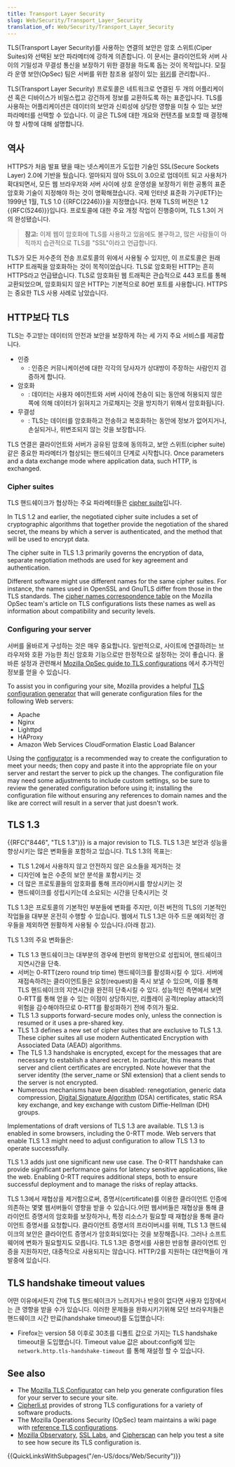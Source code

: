 ```yaml
---
title: Transport Layer Security
slug: Web/Security/Transport_Layer_Security
translation_of: Web/Security/Transport_Layer_Security
---
```

TLS(Transport Layer Security)를 사용하는 연결의 보안은 암호 스위트(Ciper Suites)와 선택된 보안 파라메터에 강하게 의존합니다. 이 문서는 클라이언트와 서버 사이의 기밀성과 무결성 통신을 보장하기 위한 결정을 하도록 돕는 것이 목적입니다. 모질라 운영 보안(OpSec) 팀은 서버를 위한 참조용 설정이 있는 [위키](https://wiki.mozilla.org/Security/Server_Side_TLS)를 관리합니다..

TLS(Transport Layer Security) 프로토콜은 네트워크로 연결된 두 개의 어플리케이션 혹은 디바이스가 비밀스럽고 강건하게 정보를 교환하도록 하는 표준입니다. TLS를 사용하는 어플리케이션은 데이터의 보안과 신뢰성에 상당한 영향을 미칠 수 있는 보안 파라메터를 선택할 수 있습니다. 이 글은 TLS에 대한 개요와 컨텐츠를 보호할 때 결정해야 할 사항에 대해 설명합니다.

## 역사

HTTPS가 처음 발표 됐을 때는 넷스케이프가 도입한 기술인 SSL(Secure Sockets Layer) 2.0에 기반을 뒀습니다. 얼마되지 않아 SSL이 3.0으로 업데이트 되고 사용처가 확대되면서, 모든 웹 브라우저와 서버 사이에 상호 운영성을 보장하기 위한 공통의 표준 암호화 기술이 지정해야 하는 것이 명확해졌습니다. 국제 인터넷 표준화 기구(IETF)는 1999년 1월, TLS 1.0 {{RFC(2246)}}을 지정했습니다. 현재 TLS의 버전은 1.2 {{RFC(5246)}}입니다. 프로토콜에 대한 주요 개정 작업이 진행중이며, TLS 1.3이 거의 완성됐습니다.

> **참고:** 이제 웹이 암호화에 TLS를 사용하고 있음에도 불구하고, 많은 사람들이 아직까지 습관적으로 TLS를 "SSL"이라고 언급합니다.

TLS가 모든 저수준의 전송 프로토콜의 위에서 사용될 수 있지만, 이 프로토콜은 원래 HTTP 트래픽을 암호화하는 것이 목적이었습니다. TLS로 암호화된 HTTP는 흔히 HTTPS라고 언급됐습니다. TLS로 암호화된 웹 트래픽은 관습적으로 443 포트를 통해 교환되었으며, 암호화되지 않은 HTTP는 기본적으로 80번 포트를 사용합니다. HTTPS는 중요한 TLS 사용 사례로 남았습니다.

## HTTP보다 TLS

TLS는 주고받는 데이터의 안전과 보안을 보장하게 하는 세 가지 주요 서비스를 제공합니다.

- 인증
  - : 인증은 커뮤니케이션에 대한 각각의 당사자가 상대방이 주장하는 사람인지 검증하게 합니다.
- 암호화
  - : 데이터는 사용자 에이전트와 서버 사이에 전송이 되는 동안에 허용되지 않은 쪽에 의해 데이터가 읽혀지고 가로채지는 것을 방지하기 위해서 암호화됩니다.
- 무결성
  - : TLS는 데이터를 암호화하고 전송하고 복호화하는 동안에 정보가 없어지거나, 손실되거나, 위변조되지 않는 것을 보장합니다.

TLS 연결은 클라이언트와 서버가 공유된 암호에 동의하고, 보안 스위트(cipher suite)같은 중요한 파라메터가 협상되는 핸드쉐이크 단계로 시작합니다. Once parameters and a data exchange mode where application data, such HTTP, is exchanged.

### Cipher suites

TLS 핸드쉐이크가 협상하는 주요 파라메터들은 [cipher suite](https://en.wikipedia.org/wiki/Cipher_suite)입니다.

In TLS 1.2 and earlier, the negotiated cipher suite includes a set of cryptographic algorithms that together provide the negotiation of the shared secret, the means by which a server is authenticated, and the method that will be used to encrypt data.

The cipher suite in TLS 1.3 primarily governs the encryption of data, separate negotiation methods are used for key agreement and authentication.

Different software might use different names for the same cipher suites. For instance, the names used in OpenSSL and GnuTLS differ from those in the TLS standards. The [cipher names correspondence table](https://wiki.mozilla.org/Security/Server_Side_TLS#Cipher_names_correspondence_table) on the Mozilla OpSec team's article on TLS configurations lists these names as well as information about compatibility and security levels.

### Configuring your server

서버를 올바르게 구성하는 것은 매우 중요합니다. 일반적으로, 사이트에 연결하려는 브라우저와 호환 가능한 최신 암호화 기능으로만 한정적으로 설정하는 것이 좋습니다. 올바른 설정과 관련해서 [Mozilla OpSec guide to TLS configurations](https://wiki.mozilla.org/Security/Server_Side_TLS) 에서 추가적인 정보를 얻을 수 있습니다.

To assist you in configuring your site, Mozilla provides a helpful [TLS configuration generator](https://mozilla.github.io/server-side-tls/ssl-config-generator/) that will generate configuration files for the following Web servers:

- Apache
- Nginx
- Lighttpd
- HAProxy
- Amazon Web Services CloudFormation Elastic Load Balancer

Using the [configurator](https://mozilla.github.io/server-side-tls/ssl-config-generator/) is a recommended way to create the configuration to meet your needs; then copy and paste it into the appropriate file on your server and restart the server to pick up the changes. The configuration file may need some adjustments to include custom settings, so be sure to review the generated configuration before using it; installing the configuration file without ensuring any references to domain names and the like are correct will result in a server that just doesn't work.

## TLS 1.3

{{RFC("8446", "TLS 1.3")}} is a major revision to TLS. TLS 1.3은 보안과 성능을 향상시키는 많은 변화들을 포함하고 있습니다. TLS 1.3의 목표는:

- TLS 1.2에서 사용하지 않고 안전하지 않은 요소들을 제거하는 것
- 디자인에 높은 수준의 보안 분석을 포함시키는 것
- 더 많은 프로토콜들의 암호화를 통해 프라이버시를 향상시키는 것
- 핸드쉐이크를 성립시키는데 소요되는 시간을 단축시키는 것

TLS 1.3은 프로토콜의 기본적인 부분들에 변화를 주지만, 이전 버전의 TLS의 기본적인 작업들을 대부분 온전히 수행할 수 있습니다. 웹에서 TLS 1.3은 아주 드문 예외적인 경우들을 제외하면 원활하게 사용될 수 있습니다.(아래 참고).

TLS 1.3의 주요 변화들은:

- TLS 1.3 핸드쉐이크는 대부분의 경우에 한번의 왕복만으로 성립되어, 핸드쉐이크 지연시간을 단축.
- 서버는 0-RTT(zero round trip time) 핸드쉐이크를 활성화시킬 수 있다. 서버에 재접속하려는 클라이언트들은 요청(request)을 즉시 보낼 수 있으며, 이를 통해 TLS 핸드쉐이크의 지연시간을 완전히 단축시킬 수 있다. 성능적인 측면에서 보면 0-RTT를 통해 얻을 수 있는 이점이 상당하지만, 리플레이 공격(replay attack)의 위험을 감수해야하므로 0-RTT를 활성화하기 전에 주의가 필요.
- TLS 1.3 supports forward-secure modes only, unless the connection is resumed or it uses a pre-shared key.
- TLS 1.3 defines a new set of cipher suites that are exclusive to TLS 1.3. These cipher suites all use modern Authenticated Encryption with Associated Data (AEAD) algorithms.
- The TLS 1.3 handshake is encrypted, except for the messages that are necessary to establish a shared secret. In particular, this means that server and client certificates are encrypted. Note however that the server identity (the server_name or SNI extension) that a client sends to the server is not encrypted.
- Numerous mechanisms have been disabled: renegotiation, generic data compression, [Digital Signature Algorithm](https://en.wikipedia.org/wiki/Digital_Signature_Algorithm) (DSA) certificates, static RSA key exchange, and key exchange with custom Diffie-Hellman (DH) groups.

Implementations of draft versions of TLS 1.3 are available. TLS 1.3 is enabled in some browsers, including the 0-RTT mode. Web servers that enable TLS 1.3 might need to adjust configuration to allow TLS 1.3 to operate successfully.

TLS 1.3 adds just one significant new use case. The 0-RTT handshake can provide significant performance gains for latency sensitive applications, like the web. Enabling 0-RTT requires additional steps, both to ensure successful deployment and to manage the risks of replay attacks.

TLS 1.3에서 재협상을 제거함으로써, 증명서(certificate)를 이용한 클라이언트 인증에 의존하는 몇몇 웹서버들이 영향을 받을 수 있습니다.어떤 웹서버들은 재협상을 통해 클라이언트 증명서의 암호화를 보장하거나, 특정 리소스가 필요할 때 재협상을 통해 클라이언트 증명서를 요청합니다. 클라이언트 증명서의 프라이버시를 위해, TLS 1.3 핸드쉐이크의 보안은 클라이언트 증명서가 암호화되었다는 것을 보장해줍니다. 그러나 소프트웨어에 변화가 필요할지도 모릅니다. TLS 1.3은 증명서를 사용한 반응형 클라이언트 인증을 지원하지만, 대중적으로 사용되지는 않습니다. HTTP/2를 지원하는 대안책들이 개발중에 있습니다.

## TLS handshake timeout values

어떤 이유에서든지 간에 TLS 핸드쉐이크가 느려지거나 반응이 없다면 사용자 입장에서는 큰 영향을 받을 수가 있습니다. 이러한 문제들을 완화시키기위해 모던 브라우저들은 핸드쉐이크 시간 만료(handshake timeout)를 도입했습니다:

- Firefox는 version 58 이후로 30초를 디폴트 값으로 가지는 TLS handshake timeout을 도입했습니다. Timeout value 값은 about:config에 있는 `network.http.tls-handshake-timeout` 를 통해 재설정 할 수 있습니다.

## See also

- The [Mozilla TLS Configurator](https://mozilla.github.io/server-side-tls/ssl-config-generator/) can help you generate configuration files for your server to secure your site.
- [Cipherli.st](https://cipherli.st/) provides of strong TLS configurations for a variety of software products.
- The Mozilla Operations Security (OpSec) team maintains a wiki page with [reference TLS configurations](https://wiki.mozilla.org/Security/Server_Side_TLS).
- [Mozilla Observatory](https://observatory.mozilla.org/), [SSL Labs](https://www.ssllabs.com/ssltest/), and [Cipherscan](https://github.com/mozilla/cipherscan) can help you test a site to see how secure its TLS configuration is.

{{QuickLinksWithSubpages("/en-US/docs/Web/Security")}}
